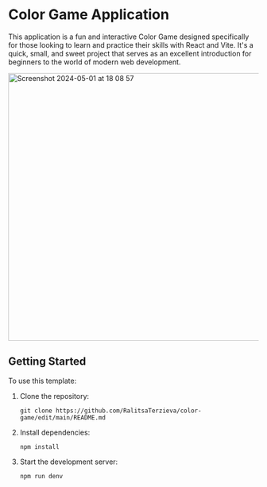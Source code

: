 # Color Game Application

This application is a fun and interactive Color Game designed specifically for those looking to learn and practice their skills with React and Vite. It's a quick, small, and sweet project that serves as an excellent introduction for beginners to the world of modern web development.

<img width="539" alt="Screenshot 2024-05-01 at 18 08 57" src="https://github.com/RalitsaTerzieva/color-game/assets/62655641/0bcc588f-9cce-44d5-8a3a-ff0dd88ca646">

## Getting Started

To use this template:

1. Clone the repository:
   ```
   git clone https://github.com/RalitsaTerzieva/color-game/edit/main/README.md
   ```
   
2. Install dependencies:
    ```
    npm install
    ```
3. Start the development server:

   ```
   npm run denv
   ```

